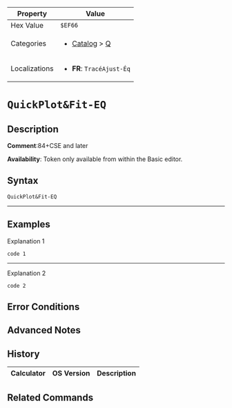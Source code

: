 | Property      | Value |
|---------------|-------|
| Hex Value     | `$EF66`|
| Categories    | <ul><li>[Catalog](<../categories/Catalog.md>) > [Q](<../categories/Catalog.md#Q>)</li></ul> |
| Localizations | <ul><li><b>FR</b>: `TracéAjust-Éq`</li></ul> |

# `QuickPlot&Fit-EQ`

## Description


<b>Comment</b>:84+CSE and later

<b>Availability</b>: Token only available from within the Basic editor.

## Syntax
`QuickPlot&Fit-EQ`

<hr>

## Examples

Explanation 1
```ti-basic
code 1
```
---
Explanation 2
```ti-basic
code 2
```

## Error Conditions


## Advanced Notes


## History
| Calculator | OS Version | Description |
|------------|------------|-------------|


## Related Commands

    